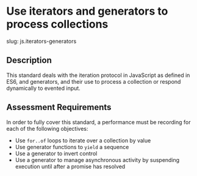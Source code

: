 # Use iterators and generators to process collections

slug: js.iterators-generators

## Description
This standard deals with the iteration protocol in JavaScript as defined in ES6, and generators, and their use to process a collection or respond dynamically to evented input.

## Assessment Requirements
In order to fully cover this standard, a performance must be recording for each of the following objectives:

- Use `for..of` loops to iterate over a collection by value
- Use generator functions to `yield` a sequence
- Use a generator to invert control
- Use a generator to manage asynchronous activity by suspending execution until after a promise has resolved
